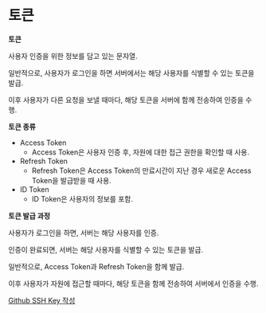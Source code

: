 # 토큰

**토큰**

사용자 인증을 위한 정보를 담고 있는 문자열.

일반적으로, 사용자가 로그인을 하면 서버에서는 해당 사용자를 식별할 수 있는 토큰을 발급.

이후 사용자가 다른 요청을 보낼 때마다, 해당 토큰을 서버에 함께 전송하여 인증을 수행.

**토큰 종류**

- Access Token
    - Access Token은 사용자 인증 후, 자원에 대한 접근 권한을 확인할 때 사용.
- Refresh Token
    - Refresh Token은 Access Token의 만료시간이 지난 경우 새로운 Access Token을 발급받을 때 사용.
- ID Token
    - ID Token은 사용자의 정보를 포함.
    

**토큰 발급 과정**

사용자가 로그인을 하면, 서버는 해당 사용자를 인증.

인증이 완료되면, 서버는 해당 사용자를 식별할 수 있는 토큰을 발급. 

일반적으로, Access Token과 Refresh Token을 함께 발급. 

이후 사용자가 자원에 접근할 때마다, 해당 토큰을 함께 전송하여 서버에서 인증을 수행.

[Github SSH Key 작성](%E1%84%90%E1%85%A9%E1%84%8F%E1%85%B3%E1%86%AB%209a41854ce7af4bc1ae6d13f33953a414/Github%20SSH%20Key%20%E1%84%8C%E1%85%A1%E1%86%A8%E1%84%89%E1%85%A5%E1%86%BC%20fe086fa99fe64ae5a11142ca55e75918.md)
